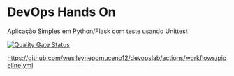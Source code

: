 # DevOps Hands On
Aplicação Simples em Python/Flask com teste usando Unittest

[![Quality Gate Status](https://sonarcloud.io/api/project_badges/measure?project=weslleynepomuceno12_devopslab&metric=alert_status)](https://sonarcloud.io/summary/new_code?id=weslleynepomuceno12_devopslab)

https://github.com/weslleynepomuceno12/devopslab/actions/workflows/pipeline.yml